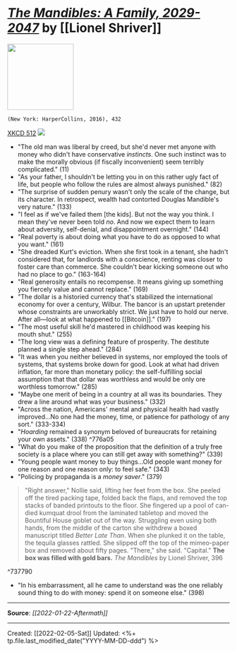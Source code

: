 
# [*The Mandibles: A Family, 2029-2047*](https://www.harpercollins.com/products/the-mandibles-lionel-shriver) by [[Lionel Shriver]]

<img src="https://cdn.shopify.com/s/files/1/0285/2821/4050/products/9780062328281.jpg" width=150>

`(New York: HarperCollins, 2016), 432`

[XKCD 512](https://xkcd.com/512/)
<img src="https://imgs.xkcd.com/comics/alternate_currency.png">

- "The old man was liberal by creed, but she'd never met anyone with money who didn't have conservative *instincts*. One such instinct was to make the morally obvious (if fiscally inconvenient) seem terribly complicated." (11)
- "As your father, I shouldn't be letting you in on this rather ugly fact of life, but people who follow the rules are almost always punished." (82)
- "The surprise of sudden penury wasn't only the scale of the change, but its character. In retrospect, wealth had contorted Douglas Mandible's very nature." (133)
- "I feel as if we've failed them [the kids]. But not the way you think. I mean they've never been told *no*. And now we expect them to learn about adversity, self-denial, and disappointment overnight." (144)
- "Real poverty is about doing what you have to do as opposed to what you want." (161)
- "She dreaded Kurt's eviction. When she first took in a tenant, she hadn't considered that, for landlords with a conscience, renting was closer to foster care than commerce. She couldn't bear kicking someone out who had no place to go." (163-164)
- "Real generosity entails no recompense. It means giving up something you fiercely value and cannot replace." (169)
- "The dollar is a historied currency that's stabilized the international economy for over a century, Wilbur. The bancor is an upstart pretender whose constraints are unworkably strict. We just have to hold our nerve. After all—look at what happened to [[Bitcoin]]." (197)
- "The most useful skill he'd mastered in childhood was keeping his mouth shut." (255)
- "The long view was a defining feature of prosperity. The destitute planned a single step ahead." (284)
- "It was when you neither believed in systems, nor employed the tools of systems, that systems broke down for good. Look at what had driven inflation, far more than monetary policy: the self-fulfilling social assumption that that dollar was worthless and would be only ore worthless tomorrow." (285)
- "Maybe one merit of being in a country at all was its boundaries. They drew a line around what was your business." (332)
- "Across the nation, Americans' mental and physical health had vastly improved...No one had the money, time, or patience for pathology of any sort." (333-334)
- "*Hoarding* remained a synonym beloved of bureaucrats for retaining your own assets." (338) ^776a05
- "What do you make of the proposition that the definition of a truly free society is a place where you can still get away with something?" (339)
- "Young people want money to buy things...Old people want money for one reason and one reason only: to feel safe." (343)
- "Policing by propaganda is a *money saver*." (379)

>"Right answer," Nollie said, lifting her feet from the box. She peeled off the tired packing tape, folded back the flaps, and removed the top stacks of banded printouts to the floor. She fingered up a pool of can-died kumquat drool from the laminated tabletop and moved the Bountiful House goblet out of the way. Struggling even using both hands, from the middle of the carton she withdrew a boxed manuscript titled *Better Late Than*. When she plunked it on the table, the tequila glasses rattled. She slipped off the top of the mimeo-paper box and removed about fifty pages. "There," she said. "Capital." 
>**The box was filled with gold bars.**
>*The Mandibles* by Lionel Shriver, 396 

^737790

- "In his embarrassment, all he came to understand was the one reliably sound thing to do with money: spend it on someone else." (398)


--- 
**Source**: *[[2022-01-22-Aftermath]]*

---
Created: [[2022-02-05-Sat]]
Updated: <%+ tp.file.last_modified_date("YYYY-MM-DD-ddd") %>
